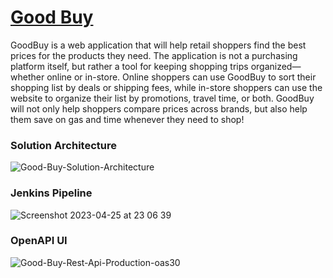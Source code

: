 # [Good Buy](https://main.d1ch79678kx2mg.amplifyapp.com/)
GoodBuy is a web application that will help retail shoppers find the best prices for the products they need.
The application is not a purchasing platform itself, but rather a tool for keeping shopping trips organized—whether
online or in-store. Online shoppers can use GoodBuy to sort their shopping list by deals or shipping fees,
while in-store shoppers can use the website to organize their list by promotions, travel time, or both.
GoodBuy will not only help shoppers compare prices across brands, but also help them save on gas and time
whenever they need to shop!

### Solution Architecture
![Good-Buy-Solution-Architecture](https://user-images.githubusercontent.com/64171964/234468744-374d1759-76d4-4db3-a288-142aadd32b1e.png)

### Jenkins Pipeline
![Screenshot 2023-04-25 at 23 06 39](https://user-images.githubusercontent.com/64171964/234467480-d926705c-077e-4cbe-ae94-889d16dc37c1.png)

### OpenAPI UI
![Good-Buy-Rest-Api-Production-oas30](https://user-images.githubusercontent.com/64171964/235512795-58471439-0eae-496e-a54c-4521cdee614e.png)